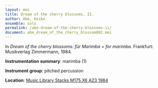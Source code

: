 ```yaml
---
layout: mei
title: Dream of the cherry blossoms, II.
author: Abe, Keiko
ensemble: solo
permalink: /abe-dream-of-the-cherry-blossoms-ii/
document: abe_dream_of_the_cherry_blossom002.mei
---
```


In *Dream of the cherry blossoms: für Marimba = for marimba.* Frankfurt: Musikverlag Zimmermann, 1984.

**Instrumentation summary**: marimba (1)

**Instrument group**: pitched percussion

**Location**: <a href="https://tufts.primo.exlibrisgroup.com/permalink/01TUN_INST/1kc9gia/alma991018314424803851" target="_blank">Music Library Stacks M175.X6 A23 1984</a>
